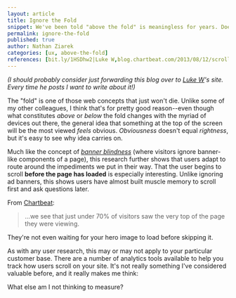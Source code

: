 ```yaml
---
layout: article
title: Ignore the Fold
snippet: We've been told "above the fold" is meaningless for years. Does this research prove it?
permalink: ignore-the-fold
published: true
author: Nathan Ziarek
categories: [ux, above-the-fold]
references: [bit.ly/1HSDhw2|Luke W,blog.chartbeat.com/2013/08/12/scroll-behavior-across-the-web/|Chartbeat]
---
```


*(I should probably consider just forwarding this blog over to [Luke W]'s site. Every time he posts I want to write about it!)*

The "fold" is one of those web concepts that just won't die. Unlike some of my other colleagues, I think that's for pretty good reason--even though what constitutes *above* or *below* the fold changes with the myriad of devices out there, the general idea that something at the top of the screen will be the most viewed *feels* obvious. *Obviousness* doesn't equal *rightness*, but it's easy to see why idea carries on.

Much like the concept of *[banner blindness]* (where visitors ignore banner-like components of a page), this research further shows that users adapt to route around the impediments we put in their way. That the user begins to scroll **before the page has loaded** is especially interesting. Unlike ignoring ad banners, this shows users have almost built muscle memory to scroll first and ask questions later.

From [Chartbeat]:

> ...we see that just under 70% of visitors saw the very top of the page they were viewing.

They're not even waiting for your hero image to load before skipping it. 

As with any user research, this may or may not apply to your particular customer base. There are a number of analytics tools available to help you track how users scroll on your site. It's not really something I've considered valuable before, and it really makes me think:

What else am I not thinking to measure?

[banner blindness]: http://en.wikipedia.org/wiki/Banner_blindness
[Luke W]: http://www.lukew.com/
[Chartbeat]: http://blog.chartbeat.com/2013/08/12/scroll-behavior-across-the-web/